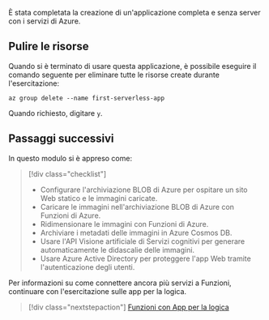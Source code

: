 È stata completata la creazione di un'applicazione completa e senza server con i servizi di Azure.

## <a name="clean-up-resources"></a>Pulire le risorse

Quando si è terminato di usare questa applicazione, è possibile eseguire il comando seguente per eliminare tutte le risorse create durante l'esercitazione:

```azurecli
az group delete --name first-serverless-app
```

Quando richiesto, digitare `y`.  

## <a name="next-steps"></a>Passaggi successivi

In questo modulo si è appreso come:
> [!div class="checklist"]
> * Configurare l'archiviazione BLOB di Azure per ospitare un sito Web statico e le immagini caricate.
> * Caricare le immagini nell'archiviazione BLOB di Azure con Funzioni di Azure.
> * Ridimensionare le immagini con Funzioni di Azure.
> * Archiviare i metadati delle immagini in Azure Cosmos DB.
> * Usare l'API Visione artificiale di Servizi cognitivi per generare automaticamente le didascalie delle immagini.
> * Usare Azure Active Directory per proteggere l'app Web tramite l'autenticazione degli utenti.

Per informazioni su come connettere ancora più servizi a Funzioni, continuare con l'esercitazione sulle app per la logica. 

> [!div class="nextstepaction"]
> [Funzioni con App per la logica](https://docs.microsoft.com/azure/azure-functions/functions-twitter-email)